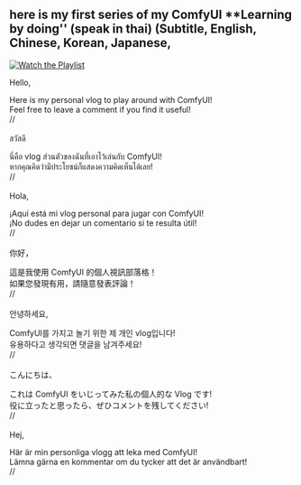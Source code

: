 ## here is my first series of my ComfyUI **Learning by doing'' (speak in thai) (Subtitle, English, Chinese, Korean, Japanese, 

[![Watch the Playlist](https://img.youtube.com/vi/KvZRuwcZ3Is/0.jpg)](https://www.youtube.com/playlist?list=PLSPWSpkmItyKRoaAHRMbXVf70yb_2utLi)


Hello,

Here is my personal vlog to play around with ComfyUI! <br>
Feel free to leave a comment if you find it useful!<br>
//<br><br>
สวัสดี<br>

นี่คือ vlog ส่วนตัวของฉันที่เอาไว้เล่นกับ ComfyUI!<br>
หากคุณคิดว่ามีประโยชน์ก็แสดงความคิดเห็นได้เลย!<br>
//<br><br>
Hola,<br>

¡Aquí está mi vlog personal para jugar con ComfyUI!<br>
¡No dudes en dejar un comentario si te resulta útil!<br>
//<br><br>
你好，<br>

這是我使用 ComfyUI 的個人視訊部落格！<br>
如果您發現有用，請隨意發表評論！<br>
//<br><br>
안녕하세요,<br>

ComfyUI를 가지고 놀기 위한 제 개인 vlog입니다!<br>
유용하다고 생각되면 댓글을 남겨주세요!<br>
//<br><br>
こんにちは、<br>

これは ComfyUI をいじってみた私の個人的な Vlog です!<br>
役に立ったと思ったら、ぜひコメントを残してください!<br>
//<br><br>
Hej,<br>

Här är min personliga vlogg att leka med ComfyUI!<br>
Lämna gärna en kommentar om du tycker att det är användbart!<br>
//<br>
